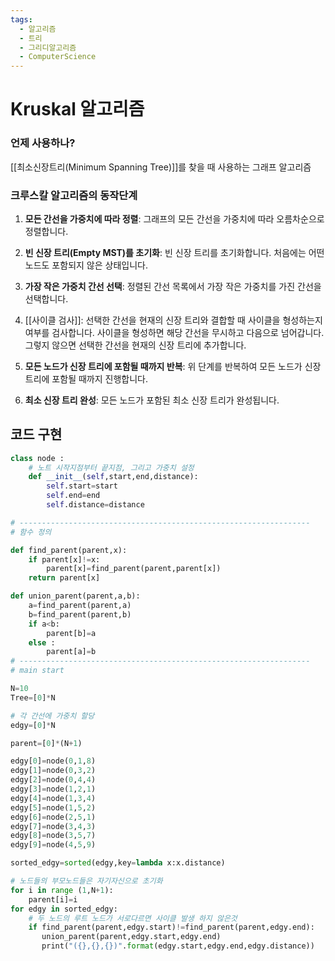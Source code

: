 ```yaml
---
tags:
  - 알고리즘
  - 트리
  - 그리디알고리즘
  - ComputerScience
---
```

# Kruskal 알고리즘

### 언제 사용하나?

[[최소신장트리(Minimum Spanning Tree)]]를 찾을 때 사용하는 그래프 알고리즘

###  크루스칼 알고리즘의 동작단계

1. **모든 간선을 가중치에 따라 정렬**: 그래프의 모든 간선을 가중치에 따라 오름차순으로 정렬합니다.
    
2. **빈 신장 트리(Empty MST)를 초기화**: 빈 신장 트리를 초기화합니다. 처음에는 어떤 노드도 포함되지 않은 상태입니다.
    
3. **가장 작은 가중치 간선 선택**: 정렬된 간선 목록에서 가장 작은 가중치를 가진 간선을 선택합니다.
    
4. [[사이클 검사]]: 선택한 간선을 현재의 신장 트리와 결합할 때 사이클을 형성하는지 여부를 검사합니다. 사이클을 형성하면 해당 간선을 무시하고 다음으로 넘어갑니다. 그렇지 않으면 선택한 간선을 현재의 신장 트리에 추가합니다.
    
5. **모든 노드가 신장 트리에 포함될 때까지 반복**: 위 단계를 반복하여 모든 노드가 신장 트리에 포함될 때까지 진행합니다.
    
6. **최소 신장 트리 완성**: 모든 노드가 포함된 최소 신장 트리가 완성됩니다.


## 코드 구현

```python
class node :
    # 노트 시작지점부터 끝지점, 그리고 가중치 설정
    def __init__(self,start,end,distance):
        self.start=start
        self.end=end
        self.distance=distance

# -----------------------------------------------------------------
# 함수 정의

def find_parent(parent,x):
    if parent[x]!=x:
        parent[x]=find_parent(parent,parent[x])
    return parent[x]

def union_parent(parent,a,b):
    a=find_parent(parent,a)
    b=find_parent(parent,b)
    if a<b:
        parent[b]=a
    else :
        parent[a]=b
# -----------------------------------------------------------------
# main start

N=10
Tree=[0]*N

# 각 간선에 가중치 할당
edgy=[0]*N

parent=[0]*(N+1)

edgy[0]=node(0,1,8)
edgy[1]=node(0,3,2)
edgy[2]=node(0,4,4)
edgy[3]=node(1,2,1)
edgy[4]=node(1,3,4)
edgy[5]=node(1,5,2)
edgy[6]=node(2,5,1)
edgy[7]=node(3,4,3)
edgy[8]=node(3,5,7)
edgy[9]=node(4,5,9)

sorted_edgy=sorted(edgy,key=lambda x:x.distance)

# 노드들의 부모노드들은 자기자신으로 초기화
for i in range (1,N+1):
    parent[i]=i
for edgy in sorted_edgy:
    # 두 노드의 루트 노드가 서로다르면 사이클 발생 하지 않은것
    if find_parent(parent,edgy.start)!=find_parent(parent,edgy.end):
       union_parent(parent,edgy.start,edgy.end)
       print("({},{},{})".format(edgy.start,edgy.end,edgy.distance))
```